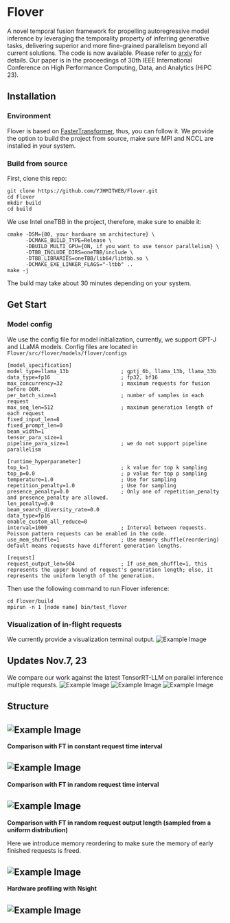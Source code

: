 # Flover
A novel temporal fusion framework for propelling autoregressive model inference by leveraging the temporality property of inferring generative tasks, delivering superior and more fine-grained parallelism beyond all current solutions.
The code is now available.
Please refer to [arxiv](https://arxiv.org/abs/2305.13484) for details. Our paper is in the proceedings of 30th IEEE International Conference on High Performance Computing, Data, and Analytics (HiPC 23).

## Installation

### Environment
Flover is based on [FasterTransformer](https://github.com/NVIDIA/FasterTransformer.git), thus, you can follow it. We provide the option to build the project from source, make sure MPI and NCCL are installed in your system.

### Build from source
First, clone this repo:

```
git clone https://github.com/YJHMITWEB/Flover.git
cd Flover
mkdir build
cd build
```

We use Intel oneTBB in the project, therefore, make sure to enable it:
```
cmake -DSM={80, your hardware sm architecture} \
      -DCMAKE_BUILD_TYPE=Release \
      -DBUILD_MULTI_GPU={ON, if you want to use tensor parallelism} \
      -DTBB_INCLUDE_DIRS=oneTBB/include \
      -DTBB_LIBRARIES=oneTBB/lib64/libtbb.so \
      -DCMAKE_EXE_LINKER_FLAGS="-ltbb" ..
make -j
```
The build may take about 30 minutes depending on your system.

## Get Start

### Model config
We use the config file for model initialization, currently, we support GPT-J and LLaMA models. Config files are located in `Flover/src/flover/models/flover/configs`

```
[model_specification]
model_type=llama_13b                 ; gptj_6b, llama_13b, llama_33b
data_type=fp16                       ; fp32, bf16
max_concurrency=32                   ; maximum requests for fusion before OOM.
per_batch_size=1                     ; number of samples in each request
max_seq_len=512                      ; maximum generation length of each request
fixed_input_len=8
fixed_prompt_len=0
beam_width=1
tensor_para_size=1
pipeline_para_size=1                 ; we do not support pipeline parallelism

[runtime_hyperparameter]
top_k=1                              ; k value for top k sampling
top_p=0.0                            ; p value for top p sampling
temperature=1.0                      ; Use for sampling
repetition_penalty=1.0               ; Use for sampling
presence_penalty=0.0                 ; Only one of repetition_penalty and presence_penalty are allowed.
len_penalty=0.0
beam_search_diversity_rate=0.0
data_type=fp16
enable_custom_all_reduce=0
interval=1000                        ; Interval between requests. Poisson pattern requests can be enabled in the code.
use_mem_shuffle=1                    ; Use memory shuffle(reordering) default means requests have different generation lengths. 

[request]
request_output_len=504               ; If use_mem_shuffle=1, this represents the upper bound of request's generation length; else, it represents the uniform length of the generation.
```

Then use the following command to run Flover inference:
```
cd Flover/build
mpirun -n 1 [node name] bin/test_flover
```

### Visualization of in-flight requests
We currently provide a visualization terminal output. 
![Example Image](images/inference_visuliazationpng.png)

## Updates Nov.7, 23
We compare our work against the latest TensorRT-LLM on parallel inference multiple requests.
![Example Image](images/TensorRT-LLM_vs._Flover_32_requests.png)
![Example Image](images/TensorRT-LLM_vs._Flover_64_requests.png)
![Example Image](images/TensorRT-LLM_vs._Flover_Mem._Usage.png)

## Structure
![Example Image](images/Flover.png)
---

**Comparison with FT in constant request time interval**

![Example Image](images/result.png)
---


**Comparison with FT in random request time interval**

![Example Image](images/compare_in_poisson.png)
---



**Comparison with FT in random request output length (sampled from a uniform distribution)**

Here we introduce memory reordering to make sure the memory of early finished requests is freed.

![Example Image](images/mem_shuffle.png)
---



**Hardware profiling with Nsight**


![Example Image](images/profiling.png)
---
